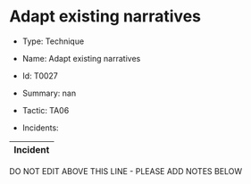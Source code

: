 # Adapt existing narratives

* Type: Technique

* Name: Adapt existing narratives

* Id: T0027

* Summary: nan

* Tactic: TA06

* Incidents:

| Incident |
| --------- |

DO NOT EDIT ABOVE THIS LINE - PLEASE ADD NOTES BELOW